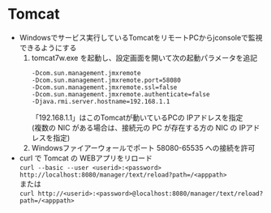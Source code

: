 # Tomcat

* Windowsでサービス実行しているTomcatをリモートPCからjconsoleで監視できるようにする
  1. tomcat7w.exe を起動し、設定画面を開いて次の起動パラメータを追記
     ```
     -Dcom.sun.management.jmxremote
     -Dcom.sun.management.jmxremote.port=58080
     -Dcom.sun.management.jmxremote.ssl=false
     -Dcom.sun.management.jmxremote.authenticate=false
     -Djava.rmi.server.hostname=192.168.1.1
     ```
     「192.168.1.1」はこのTomcatが動いているPCの IPアドレスを指定  
     (複数の NIC がある場合は、接続元の PC が存在する方の NIC の IPアドレスを指定)
  1. Windowsファイアーウォールでポート 58080-65535 への接続を許可
* curl で Tomcat の WEBアプリをリロード  
`curl --basic --user <userid>:<password> http://localhost:8080/manager/text/reload?path=/<apppath>`  
または  
`curl http://<userid>:<password>@localhost:8080/manager/text/reload?path=/<apppath>`

